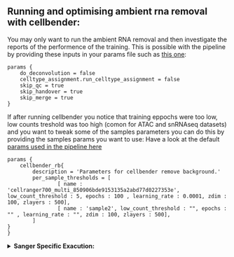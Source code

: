  ## Running and optimising ambient rna removal with cellbender:

You may only want to run the ambient RNA removal and then investigate the reports of the performence of the training.
This is possible with the pipeline by providing these inputs in your params file such as [this one](https://github.com/wtsi-hgi/yascp/blob/v1.5/assets/deploy_scripts/input_setups/cellbender_profile.nf):

```
params {
    do_deconvolution = false
    celltype_assignment.run_celltype_assignment = false
    skip_qc = true
    skip_handover = true
    skip_merge = true
}
```


If after running cellbender you notice that training eppochs were too low, low counts treshold was too high (comon for ATAC and snRNAseq datasets) and you want to tweak some of the samples parameters you can do this by providing the samples params you want to use:
Have a look at the default [params used in the pipeline here](https://github.com/wtsi-hgi/yascp/blob/v1.5/conf/cellbender.conf)
```
params {
    cellbender_rb{
        description = 'Parameters for cellbender remove background.'
        per_sample_thresholds = [
                [ name : 'cellranger700_multi_850906bde9153135a2abd77d0227353e', low_count_threshold : 5, epochs : 100 , learning_rate : 0.0001, zdim : 100, zlayers : 500],
                [ name : 'sample2', low_count_threshold : "", epochs : "" , learning_rate : "", zdim : 100, zlayers : 500],
        ]
}
}
```


<details markdown="1">
<summary><b>Sanger Specific Exacution:</b></summary>

* In Sanger you do not need to set up anything. All you need is an input file:
  ```
      module load HGI/pipelines/yascp/1.5
      yascp cellbender -c input.nf
  ```
